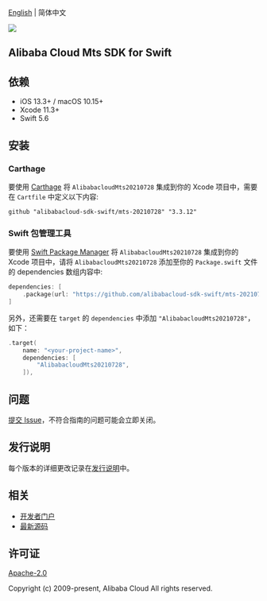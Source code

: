 [English](README.md) | 简体中文

![](https://aliyunsdk-pages.alicdn.com/icons/AlibabaCloud.svg)

## Alibaba Cloud Mts SDK for Swift

## 依赖

- iOS 13.3+ / macOS 10.15+
- Xcode 11.3+
- Swift 5.6

## 安装

### Carthage

要使用 [Carthage](https://github.com/Carthage/Carthage) 将 `AlibabacloudMts20210728` 集成到你的 Xcode 项目中，需要在 `Cartfile` 中定义以下内容:

```ogdl
github "alibabacloud-sdk-swift/mts-20210728" "3.3.12"
```

### Swift 包管理工具

要使用 [Swift Package Manager](https://swift.org/package-manager/) 将 `AlibabacloudMts20210728` 集成到你的 Xcode 项目中，请将 `AlibabacloudMts20210728` 添加至你的 `Package.swift` 文件的 dependencies 数组内容中:

```swift
dependencies: [
    .package(url: "https://github.com/alibabacloud-sdk-swift/mts-20210728.git", from: "3.3.12")
]
```

另外，还需要在 `target` 的 `dependencies` 中添加 `"AlibabacloudMts20210728"`，如下：

```swift
.target(
    name: "<your-project-name>",
    dependencies: [
        "AlibabacloudMts20210728",
    ]),
```

## 问题

[提交 Issue](https://github.com/alibabacloud-sdk-swift/mts-20210728/issues/new)，不符合指南的问题可能会立即关闭。

## 发行说明

每个版本的详细更改记录在[发行说明](./ChangeLog.txt)中。

## 相关

* [开发者门户](https://next.api.aliyun.com/home)
* [最新源码](https://github.com/alibabacloud-sdk-swift/mts-20210728)

## 许可证

[Apache-2.0](http://www.apache.org/licenses/LICENSE-2.0)

Copyright (c) 2009-present, Alibaba Cloud All rights reserved.
